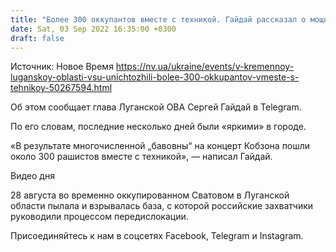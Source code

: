 ```yaml
---
title: "Более 300 оккупантов вместе с техникой. Гайдай рассказал о мощном ударе по военным РФ в Кременной"
date: Sat, 03 Sep 2022 16:35:00 +0300
draft: false
---
```

Источник: Новое Время https://nv.ua/ukraine/events/v-kremennoy-luganskoy-oblasti-vsu-unichtozhili-bolee-300-okkupantov-vmeste-s-tehnikoy-50267594.html


Об этом сообщает глава Луганской ОВА Сергей Гайдай в Telegram.

По его словам, последние несколько дней были «яркими» в городе.

«В результате многочисленной „бавовны“ на концерт Кобзона пошли около 300 рашистов вместе с техникой», — написал Гайдай.

 Видео дня   

28 августа во временно оккупированном Сватовом в Луганской области пылала и взрывалась база, с которой российские захватчики руководили процессом передислокации.

Присоединяйтесь к нам в соцсетях Facebook, Telegram и Instagram.
